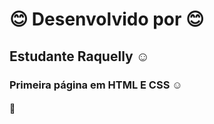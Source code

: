# :blush: Desenvolvido por :blush:
## Estudante Raquelly :relaxed:
### Primeira página em HTML E CSS :relaxed:
#### :eyes:

